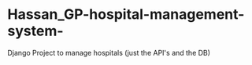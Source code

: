 # Hassan_GP-hospital-management-system-
Django Project to manage hospitals (just the API's and the DB)
